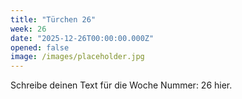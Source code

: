 ```yaml
---
title: "Türchen 26"
week: 26
date: "2025-12-26T00:00:00.000Z"
opened: false
image: /images/placeholder.jpg
---
```


Schreibe deinen Text für die Woche Nummer: 26 hier.
